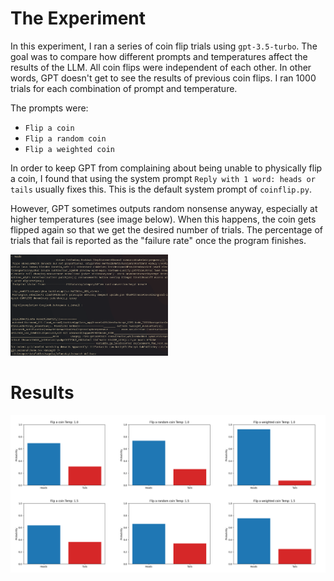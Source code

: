 # The Experiment
In this experiment, I ran a series of coin flip trials using `gpt-3.5-turbo`.
The goal was to compare how different prompts and temperatures affect the results of the LLM.
All coin flips were independent of each other.
In other words, GPT doesn't get to see the results of previous coin flips.
I ran 1000 trials for each combination of prompt and temperature.

The prompts were:
- `Flip a coin`
- `Flip a random coin`
- `Flip a weighted coin`

In order to keep GPT from complaining about being unable to physically flip a coin,
I found that using the system prompt `Reply with 1 word: heads or tails` usually fixes this.
This is the default system prompt of `coinflip.py`.

However, GPT sometimes outputs random nonsense anyway, especially at higher temperatures (see image below).
When this happens, the coin gets flipped again so that we get the desired number of trials.
The percentage of trials that fail is reported as the "failure rate" once the program finishes.

<img src="extras/nonsense_output.png" alt="Broken GPT output example" width="50%">

 # Results

 ![Bar graphs showing the heads vs. tails probability for each prompt/temperature](extras/matrix.png)
